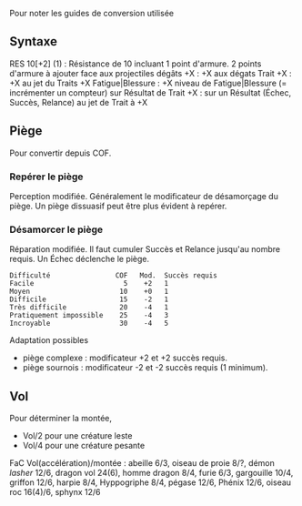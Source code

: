 Pour noter les guides de conversion utilisée

## Syntaxe
RES 10[+2] (1) : Résistance de 10 incluant 1 point d'armure. 2 points d'armure à ajouter face aux projectiles
dégâts +X : +X aux dégats
Trait +X : +X au jet du Traits
+X Fatigue|Blessure : +X niveau de Fatigue|Blessure (= incrémenter un compteur)
sur Résultat de Trait +X : sur un Résultat (Échec, Succès, Relance) au jet de Trait à +X 

## Piège
Pour convertir depuis COF.

### Repérer le piège
Perception modifiée. Généralement le modificateur de désamorçage du piège. Un piège dissuasif peut être plus évident à repérer.

### Désamorcer le piège
Réparation modifiée. Il faut cumuler Succès et Relance jusqu'au nombre requis. Un Échec déclenche le piège.

	Difficulté                COF   Mod.  Succès requis
	Facile                      5    +2   1
	Moyen                      10    +0   1
	Difficile                  15    -2   1
	Très difficile             20    -4   1
	Pratiquement impossible    25    -4   3
	Incroyable                 30    -4   5
    
Adaptation possibles
- piège complexe : modificateur +2 et +2 succès requis.
- piège sournois : modificateur -2 et -2 succès requis (1 minimum).

## Vol
Pour déterminer la montée, 
- Vol/2 pour une créature leste
- Vol/4 pour une créature pesante

FaC Vol(accélération)/montée : abeille 6/3, oiseau de proie 8/?, démon _lasher_ 12/6, dragon vol 24(6), homme dragon 8/4, furie 6/3, gargouille 10/4, griffon 12/6, harpie 8/4, Hyppogriphe 8/4, pégase 12/6, Phénix 12/6, oiseau roc 16(4)/6, sphynx 12/6
